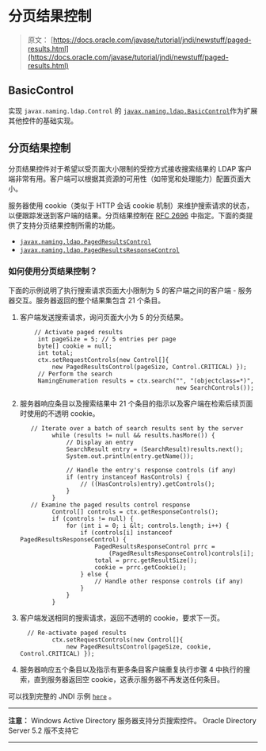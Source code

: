 # 分页结果控制

> 原文： [https://docs.oracle.com/javase/tutorial/jndi/newstuff/paged-results.html](https://docs.oracle.com/javase/tutorial/jndi/newstuff/paged-results.html)

## BasicControl

实现 `javax.naming.ldap.Control` 的 [`javax.naming.ldap.BasicControl`](https://docs.oracle.com/javase/8/docs/api/javax/naming/ldap/BasicControl.html)作为扩展其他控件的基础实现。

## 分页结果控制

分页结果控件对于希望以受页面大小限制的受控方式接收搜索结果的 LDAP 客户端非常有用。客户端可以根据其资源的可用性（如带宽和处理能力）配置页面大小。

服务器使用 cookie（类似于 HTTP 会话 cookie 机制）来维护搜索请求的状态，以便跟踪发送到客户端的结果。分页结果控制在 [RFC 2696](http://www.ietf.org/rfc/rfc2696.txt) 中指定。下面的类提供了支持分页结果控制所需的功能。

*   [`javax.naming.ldap.PagedResultsControl`](https://docs.oracle.com/javase/8/docs/api/javax/naming/ldap/PagedResultsControl.html)
*   [`javax.naming.ldap.PagedResultsResponseControl`](https://docs.oracle.com/javase/8/docs/api/javax/naming/ldap/PagedResultsResponseControl.html)

### 如何使用分页结果控制？

下面的示例说明了执行搜索请求页面大小限制为 5 的客户端之间的客户端 - 服务器交互。服务器返回的整个结果集包含 21 个条目。

1.  客户端发送搜索请求，询问页面大小为 5 的分页结果。

    ```
        // Activate paged results
         int pageSize = 5; // 5 entries per page
         byte[] cookie = null;
         int total;
         ctx.setRequestControls(new Control[]{ 
             new PagedResultsControl(pageSize, Control.CRITICAL) });
         // Perform the search
         NamingEnumeration results = ctx.search("", "(objectclass=*)", 
                                                new SearchControls());

    ```

2.  服务器响应条目以及搜索结果中 21 个条目的指示以及客户端在检索后续页面时使用的不透明 cookie。

    ```
       // Iterate over a batch of search results sent by the server
             while (results != null && results.hasMore()) {
                 // Display an entry
                 SearchResult entry = (SearchResult)results.next();
                 System.out.println(entry.getName());

                 // Handle the entry's response controls (if any)
                 if (entry instanceof HasControls) {
                     // ((HasControls)entry).getControls();
                 }
             }
       // Examine the paged results control response 
             Control[] controls = ctx.getResponseControls();
             if (controls != null) {
                 for (int i = 0; i &lt; controls.length; i++) {
                     if (controls[i] instanceof PagedResultsResponseControl) {
                         PagedResultsResponseControl prrc =
                             (PagedResultsResponseControl)controls[i];
                         total = prrc.getResultSize();
                         cookie = prrc.getCookie();
                     } else {
                         // Handle other response controls (if any)
                     }
                 }
             }   

    ```

3.  客户端发送相同的搜索请求，返回不透明的 cookie，要求下一页。

    ```
      // Re-activate paged results
             ctx.setRequestControls(new Control[]{
                 new PagedResultsControl(pageSize, cookie, Control.CRITICAL) });

    ```

4.  服务器响应五个条目以及指示有更多条目客户端重复执行步骤 4 中执行的搜索，直到服务器返回空 cookie，这表示服务器不再发送任何条目。

可以找到完整的 JNDI 示例 [`here`](examples/PagedSearch.java) 。

* * *

**注意：** Windows Active Directory 服务器支持分页搜索控件。 Oracle Directory Server 5.2 版不支持它

* * *